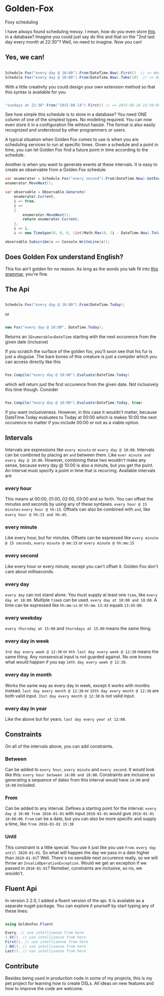 # Golden-Fox
Foxy scheduling

I have always found scheduling messy. I mean, how do you even store [this](http://www.codeproject.com/KB/Tools-IDE/376731/JobScheduleProperties1.jpg) in a database? Imagine you could just say do this and that on the "2nd last day every month at 22:30"? Well, no need to imagine. Now you can!

## Yes, we can!

```csharp

Schedule.Fox("every day @ 10:00").From(DateTime.Now).First()  // => Would give you a datetime representing today or tomorrow at 10:00, depending on what the time is now.
Schedule.Fox("every day @ 10:00").From(DateTime.Now).Take(10)  // => An IEnumerable<DateTime> with 10 entries starting from today or tomorrow, depending on what the time is now.

```

With a little creativity you could design your own extension method so that this syntax is available for you
```csharp

"sundays at 22:30".From("2015-08-14").First() // => 2015-08-16 22:30:00

```

See how simple this schedule is to store in a database? You need ONE column of one of the simplest types. No modeling required. You can now even store it in a configuration file wihtout hassle. The format is also easily recognized and understood by other programmers or users. 

A typical situation when Golden Fox comes to use is when you are scheduling services to run at specific times. 
Given a schedule and a point in time, you can let Golden Fox find a future point in time according to the schedule.

Another is when you want to generate events at these intervals. It is easy to create an observable from a Golden Fox schedule.

```csharp
var enumerator = Schedule.Fox("every second").From(DateTime.Now).GetEnumerator();
enumerator.MoveNext();

var observable = Observable.Generate(
    enumerator.Current,
    i => true,
    i => 
    {
        enumerator.MoveNext();
        return enumerator.Current;
    },
    i => i,
    i => new TimeSpan(0, 0, 0, (int)Math.Max(0, (i - DateTime.Now).TotalSeconds)));

observable.Subscribe(x => Console.WriteLine(x));
```

## Does Golden Fox understand English?

This fox ain't golden for no reason. As long as the words you talk fit into [this grammar](GoldenFox.ANTLR/GoldenFoxLanguage.g4), you're fine.

## The Api

```csharp

Schedule.Fox("every day @ 10:00").From(DateTime.Today);

```

or

```csharp

new Fox("every day @ 10:00", DateTime.Today);

```
Returns an `IEnumerable<DateTime` starting with the next occurence from the given date (inclusive)

If you scratch the surface of the golden fox, you'll soon see that his fur is just a disguise. The bare bones of this creature is just a compiler which you can access directly like this


```csharp

Fox.Compile("every day @ 10:00").Evaluate(DateTime.Today)

```

which will return just the first occurence from the given date. Not inclusively this time though. Consider 


```csharp

Fox.Compile("every day @ 10:00").Evaluate(DateTime.Today, true)

```

if you want inclusiveness. However, in this case it wouldn't matter, because DateTime.Today evaluates to Today at 00:00 which is makes 10:00 the next occurence no matter if you include 00:00 or not as a viable option.

## Intervals

Intervals are expressions like `every minute` or `every day @ 10:00`. Intervals can be combined by placing an `and` between them. Like `ever minute and every day @ 10:00`. However, combining these two wouldn't make any sense, because every day @ 10:00 is also a minute, but you get the point. An interval must specify a point in time that is recurring. Available intervals are

### every hour
This means at 00:00, 01:00, 02:00, 03:00 and so forth. You can offset the minutes and seconds by using any of these syntaxes. 
`every hour @ 15 minutes` `every hour @ hh:15`. Offsets can also be combined with `and`, like `every hour @ hh:15 and hh:45`.

### every minute
Like every hour, but for minutes. Offsets can be expressed like `every minute @ 15 seconds`, `every minute @ mm:15` or `every minute @ hh:mm:15`

### every second
Like every hour or every minute, except you can't offset it. Golden Fox don't care about milliseconds. 

### every day
`every day` can not stand alone. You must supply at least one `time`, like `every day at 10:00`. Multiple `time`s can be used. `every day at 10:00 and 18:00`. A time can be expressed like `hh:mm:ss` or `hh:mm`. `13:45` equals `13:45:00`.

### every weekday
`every thursday at 15:00` and `thursdays at 15:00` means the same thing.

### every day in week
`3rd day every week @ 12:30` or `4th last day every week @ 12:30` means the same thing. Any nonsensical input is not guarded against. No one knows what would happen if you say `14th day every week @ 12:30`.

### every day in month
Works the same way as every day in week, except it works with months instead. `last day every month @ 12:30` or `15th day every month @ 12:30` are both valid input. `31st day every month @ 12:30` is not valid input.

### every day in year
Like the above but for years. `last day every year at 12:00`. 

## Constraints
On all of the intervals above, you can add constraints. 

### Between
Can be added to `every hour`, `every minute` and `every second`. It would look like this: `every hour between 14:00 and 18:00`. Constraints are inclusive so generating a sequence of dates from this interval would have `14:00` and `18:00` included.

### From
Can be added to any interval. Defines a starting point for the interval. `every day @ 10:00 from 2016-01-01` with input `2010-01-01` would give `2016-01-01 10:00:00`. `From` can be a date, but you can also be more specific and supply a time, like `from 2016-01-01 15:30` 

### Until
This constraint is a little special. You use it just like you use `From`. `every day until 2020-01-01`. So what will happen the day we pass in a date higher than `2020-01-01`? Well. There´s no sensible next occurence really, so we will throw an `InvalidOperationException`. Would we get an exception if we passed in `2010-01-01`? Remeber, constraints are inclusive, so no, we wouldn't.

## Fluent Api
In version 2.2.0, I added a fluent version of the api. It is available as a separate nuget package. You can explore it yourself by start typing any of these lines:  
```csharp

using GoldenFox.Fluent

Every. // use intellisense from here
1.St(). // use intellisense from here
First(). // use intellisense from here
2.Nd(). // use intellisense from here
Last(). // use intellisense from here

```

## Contribute

Besides being used in production code in some of my projects, this is my pet project for learning how to create DSLs. All ideas on new features and how to improve the code are welcome.

